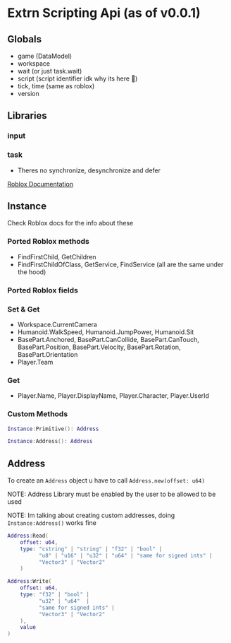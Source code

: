 # Extrn Scripting Api (as of v0.0.1)

## Globals

-   game (DataModel)
-   workspace
-   wait (or just task.wait)
-   script (script identifier idk why its here 🤔)
-   tick, time (same as roblox)
-   version

## Libraries

### input

### task

-   Theres no synchronize, desynchronize and defer

[Roblox Documentation](https://create.roblox.com/docs/reference/engine/libraries/task)

## Instance

Check Roblox docs for the info about these

### Ported Roblox methods

-   FindFirstChild, GetChildren
-   FindFirstChildOfClass, GetService, FindService (all are the same under the
    hood)

### Ported Roblox fields

### Set & Get

-   Workspace.CurrentCamera
-   Humanoid.WalkSpeed, Humanoid.JumpPower, Humanoid.Sit
-   BasePart.Anchored, BasePart.CanCollide, BasePart.CanTouch,
    BasePart.Position, BasePart.Velocity, BasePart.Rotation,
    BasePart.Orientation
-   Player.Team

### Get

-   Player.Name, Player.DisplayName, Player.Character, Player.UserId

### Custom Methods

```lua
Instance:Primitive(): Address
```

```lua
Instance:Address(): Address
```

## Address

To create an `Address` object u have to call `Address.new(offset: u64)`

NOTE: Address Library must be enabled by the user to be allowed to be used

NOTE: Im talking about creating custom addresses, doing `Instance:Address()`
works fine

```lua
Address:Read(
    offset: u64,
    type: "cstring" | "string" | "f32" | "bool" |
          "u8" | "u16" | "u32" | "u64" | "same for signed ints" |
          "Vector3" | "Vector2"
    )
```

```lua
Address:Write(
    offset: u64,
    type: "f32" | "bool" |
          "u32" | "u64"  |
          "same for signed ints" |
          "Vector3" | "Vector2"
    ),
    value
)
```
